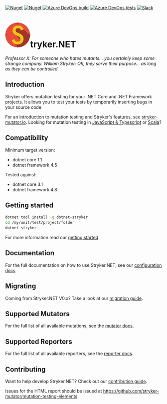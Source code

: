 [![Nuget](https://img.shields.io/nuget/v/dotnet-stryker.svg?color=blue&label=dotnet-stryker&style=flat-square)](https://www.nuget.org/packages/dotnet-stryker/)
[![Nuget](https://img.shields.io/nuget/dt/dotnet-stryker.svg?style=flat-square)](https://www.nuget.org/packages/dotnet-stryker/)
[![Azure DevOps build](https://img.shields.io/azure-devops/build/stryker-mutator/Stryker/4/master.svg?label=Azure%20Pipelines&style=flat-square)](https://dev.azure.com/stryker-mutator/Stryker/_build/latest?definitionId=4)
[![Azure DevOps tests](https://img.shields.io/azure-devops/tests/stryker-mutator/506a1f46-900e-434e-805f-ff8d36fc81af/4/master.svg?compact_message&style=flat-square)](https://dev.azure.com/stryker-mutator/Stryker/_build/latest?definitionId=4)
[![Slack](https://img.shields.io/badge/chat-on%20slack-blueviolet?style=flat-square)](https://join.slack.com/t/stryker-mutator/shared_invite/enQtOTUyMTYyNTg1NDQ0LTU4ODNmZDlmN2I3MmEyMTVhYjZlYmJkOThlNTY3NTM1M2QxYmM5YTM3ODQxYmJjY2YyYzllM2RkMmM1NjNjZjM)

# ![S](https://raw.githubusercontent.com/stryker-mutator/stryker-mutator.github.io/master/images/stryker-80x80.png)tryker.NET
*Professor X: For someone who hates mutants... you certainly keep some strange company.*
*William Stryker: Oh, they serve their purpose... as long as they can be controlled.*

## Introduction

Stryker offers mutation testing for your .NET Core and .NET Framework projects. It allows you to test your tests by temporarily inserting bugs in your source code

For an introduction to mutation testing and Stryker's features, see [stryker-mutator.io](https://stryker-mutator.io/). Looking for mutation testing in [JavaScript & Typescript](https://stryker-mutator.github.io/stryker) or [Scala](https://stryker-mutator.github.io/stryker4s)?

## Compatibility

Minimum target version:
 - dotnet core 1.1
 - dotnet framework 4.5

 Tested against:
  - dotnet core 3.1
  - dotnet framework 4.8

## Getting started

```bash
dotnet tool install -g dotnet-stryker
cd /my/unit/test/project/folder
dotnet stryker
```

For more information read our [getting started](https://stryker-mutator.io/docs/stryker-net/getting-started)

## Documentation

For the full documentation on how to use Stryker.NET, see our [configuration docs](https://stryker-mutator.io/docs/stryker-net/Configuration)

## Migrating

Coming from Stryker.NET V0.x? Take a look at our [migration guide](https://stryker-mutator.io/docs/stryker-net/migration-guide).

## Supported Mutators

For the full list of all available mutations, see the [mutator docs](https://stryker-mutator.io/docs/stryker-net/Mutators).

## Supported Reporters

For the full list of all available reporters, see the [reporter docs](https://stryker-mutator.io/docs/stryker-net/Reporters).

## Contributing

Want to help develop Stryker.NET? Check out our [contribution guide](/CONTRIBUTING.md).

Issues for the HTML report should be issued at https://github.com/stryker-mutator/mutation-testing-elements
